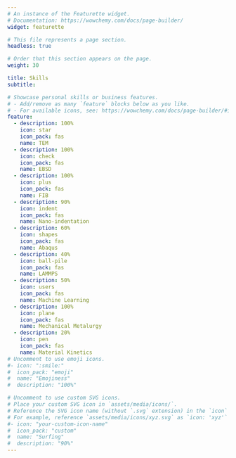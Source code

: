 ```yaml
---
# An instance of the Featurette widget.
# Documentation: https://wowchemy.com/docs/page-builder/
widget: featurette

# This file represents a page section.
headless: true

# Order that this section appears on the page.
weight: 30

title: Skills
subtitle:

# Showcase personal skills or business features.
# - Add/remove as many `feature` blocks below as you like.
# - For available icons, see: https://wowchemy.com/docs/page-builder/#icons
feature:
  - description: 100%
    icon: star
    icon_pack: fas
    name: TEM
  - description: 100%
    icon: check
    icon_pack: fas
    name: EBSD
  - description: 100%
    icon: plus
    icon_pack: fas
    name: FIB
  - description: 90%
    icon: indent
    icon_pack: fas
    name: Nano-indentation
  - description: 60%
    icon: shapes
    icon_pack: fas
    name: Abaqus
  - description: 40%
    icon: ball-pile
    icon_pack: fas
    name: LAMMPS
  - description: 50%
    icon: users
    icon_pack: fas
    name: Machine Learning
  - description: 100%
    icon: plane
    icon_pack: fas
    name: Mechanical Metalurgy
  - description: 20%
    icon: pen
    icon_pack: fas
    name: Material Kinetics
# Uncomment to use emoji icons.
#- icon: ":smile:"
#  icon_pack: "emoji"
#  name: "Emojiness"
#  description: "100%"

# Uncomment to use custom SVG icons.
# Place your custom SVG icon in `assets/media/icons/`.
# Reference the SVG icon name (without `.svg` extension) in the `icon` field.
# For example, reference `assets/media/icons/xyz.svg` as `icon: 'xyz'`
#- icon: "your-custom-icon-name"
#  icon_pack: "custom"
#  name: "Surfing"
#  description: "90%"
---
```

